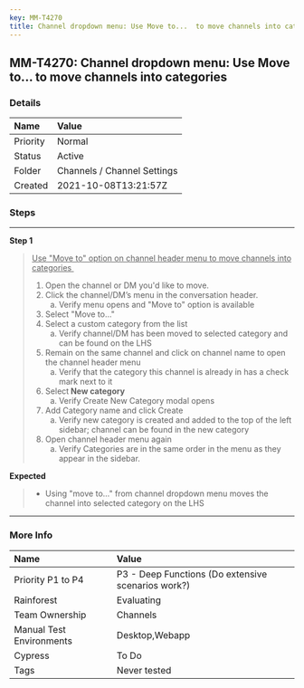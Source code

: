 ```yaml
---
key: MM-T4270
title: Channel dropdown menu: Use Move to...  to move channels into categories
---
```


## MM-T4270: Channel dropdown menu: Use Move to... to move channels into categories

### Details

| Name     | Value                       |
| :------- | :-------------------------- |
| Priority | Normal                      |
| Status   | Active                      |
| Folder   | Channels / Channel Settings |
| Created  | 2021-10-08T13:21:57Z        |

### Steps

<hr/>

**Step 1**

> <article><u>Use "Move to" option on channel header menu to move channels into categories </u><ol><li>Open the channel or DM you'd like to move.</li><li>Click the channel/DM’s menu in the conversation header. <ol style="list-style-type:lower-alpha"><li>Verify menu opens and "Move to" option is available</li></ol></li><li>Select "Move to..."</li><li>Select a custom category from the list <ol style="list-style-type:lower-alpha"><li>Verify channel/DM has been moved to selected category and can be found on the LHS</li></ol></li><li>Remain on the same channel and click on channel name to open the channel header menu<ol style="list-style-type:lower-alpha"><li>Verify that the category this channel is already in has a check mark next to it</li></ol></li><li>Select<strong> New category</strong><ol style="list-style-type:lower-alpha"><li>Verify Create New Category modal opens</li></ol></li><li>Add Category name and click Create<ol style="list-style-type:lower-alpha"><li>Verify new category is created and added to the top of the left sidebar; channel can be found in the new category</li></ol></li><li>Open channel header menu again<ol style="list-style-type:lower-alpha"><li>Verify Categories are in the same order in the menu as they appear in the sidebar.</li></ol></li></ol></article>

**Expected**

> <article><ul><li>Using "move to..." from channel dropdown menu moves the channel into selected category on the LHS</li></ul></article>

<hr/>

### More Info

| Name                     | Value                                              |
| :----------------------- | :------------------------------------------------- |
| Priority P1 to P4        | P3 - Deep Functions (Do extensive scenarios work?) |
| Rainforest               | Evaluating                                         |
| Team Ownership           | Channels                                           |
| Manual Test Environments | Desktop,Webapp                                     |
| Cypress                  | To Do                                              |
| Tags                     | Never tested                                       |
